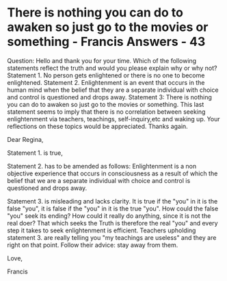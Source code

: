 # There is nothing you can do to awaken so just go to the movies or something - Francis Answers - 43

Question: Hello and thank you for your time. Which of the following statements reflect the truth and would you please explain why or why not? Statement 1. No person gets enlightened or there is no one to become enlightened. Statement 2. Enlightenment is an event that occurs in the human mind when the belief that they are a separate individual with choice and control is questioned and drops away. Statement 3: There is nothing you can do to awaken so just go to the movies or something. This last statement seems to imply that there is no correlation between seeking enlightenment via teachers, teachings, self-inquiry,etc and waking up. Your reflections on these topics would be appreciated. Thanks again.

Dear Regina,

Statement 1. is true, 

Statement 2. has to be amended as follows: Enlightenment is a non objective experience that occurs in consciousness as a result of which the belief that we are a separate individual with choice and control is questioned and drops away.

Statement 3. is misleading and lacks clarity. It is true if the "you" in it is the false "you", it is false if the "you" in it is the true "you". How could the false "you" seek its ending? How could it really do anything, since it is not the real doer? That which seeks the Truth is therefore the real "you" and every step it takes to seek enlightenment is efficient. Teachers upholding statement 3. are really telling you "my teachings are useless" and they are right on that point. Follow their advice: stay away from them.

Love,

Francis

